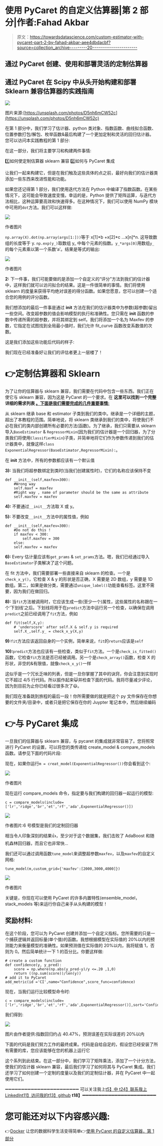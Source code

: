 # 使用 PyCaret 的自定义估算器|第 2 部分|作者:Fahad Akbar

> 原文：<https://towardsdatascience.com/custom-estimator-with-pycaret-part-2-by-fahad-akbar-aee4dbdacbf?source=collection_archive---------20----------------------->

## 通过 PyCaret 创建、使用和部署灵活的定制估算器

## 通过 PyCaret 在 Scipy 中从头开始构建和部署 Sklearn 兼容估算器的实践指南

![](img/5fb15a8911e4451f06d2299acec2e73c.png)

图片来源:[https://unsplash.com/photos/D5nh6mCW52c](https://unsplash.com/photos/D5nh6mCW52c)

在第 1 部分中，我们学习了估计器、python 类对象、指数函数、曲线拟合函数、位置参数打包/解包、枚举函数&最后构建了一个更加定制和灵活的回归估计器。您可以访问本实践教程的第 1 部分:

</custome-estimator-with-pycaret-part-1-by-fahad-akbar-839513315965>  

在这一部分，我们将主要学习和构建两件事情:

1️⃣如何使定制估算器 sklearn 兼容
2️⃣如何与 PyCaret 集成

让我们一起来构建它，但是在我们触及这些具体的点之前，最好向我们的估计器类添加一些东西来改进性能和功能。

如果您还记得第 1 部分，我们使用迭代方法在 Python 中编译了指数函数。在某些情况下，这可能会导致速度变慢。幸运的是，Python 提供了矩阵运算，与迭代方法相比，这种运算要高效和快速得多。在这种情况下，我们可以使用 NumPy 模块中可用的`dot`方法。我们可以这样做:

![](img/c0a71299f2d6aa095a403d85811839bc.png)

作者图片

`np.array(X).dot(np.array(args[1:]))`等于 x[1]*b +x[2]*c …x[n]*n.
这导致数组的长度等于 y. `np.exp(y_)`取数组 y_ 中每个元素的指数。`y_*args[0]`用数组`y_`的每个元素乘以第一个系数‘a’。结果是等式的输出:

![](img/c76bcf2645ae8556c53b241e4245e93d.png)

作者图片

**2:** 下一件事，我们可能要做的是添加一个自定义的“评分”方法到我们的估计器中，这样我们就可以访问拟合的结果。这是一件很简单的事情。我们将使用 sklearn 的度量来获得平均绝对误差的得分函数。如果您愿意，您可以创建一个适合您的用例的评分函数。

我们想添加的最后一件事是通过 __init__ 方法在我们的估计器类中为参数(超参数)留出一些空间。改变超参数的值会影响模型的执行和准确性。您只需在 __init__ 函数的参数中传递所需的超参数，并将其绑定到 self。我们将添加一个名为 Maxfev 的参数，它指定在试图找到全局最小值时，我们允许 fit_curve 函数改变系数值的次数。

这是我们添加这些功能后代码的样子:

我们现在已经准备好让我们的评估者更上一层楼了！

# 👉定制估算器和 Sklearn

为了让你的估算器与 sklearn 兼容，我们需要在代码中包含一些东西。我们正在使它与 sklearn 兼容，因为这是 PyCaret 的一个要求。在 **这里可以找到一个完整详细的需求列表 [**。下面是我们需要完成的几件重要事情:**](https://scikit-learn.org/stable/developers/develop.html)**

从 sklearn 继承 base 和 estimator 子类到我们的类中。继承是一个详细的主题，超出了本教程的范围。简单地说，将 sklearn 类继承到我们的类中，将使我们不必在我们的类内部创建所有必要的方法(函数)。为了继承，我们只需要从 sklearn 导入`BaseEstimator` & `RegressorMixin`(因为我们的估计器是一个回归器，为了分类我们将使用`ClassifierMixin`)子类，并简单地将它们作为参数传递到我们的估计器类中，就像这样`class ExponentialRegressor(BaseEstimator,RegressorMixin):`。

在 __init__ 方法中，所有的参数都应该有一个默认值

**3):** 当我们将超参数绑定到类时(当我们创建属性时)，它们的名称应该保持不变

```
def __init__(self,maxfev=300):
    #Wrong way
    self.maxf = maxfev
    #Right way , name of parameter should be the same as attribute
    self.maxfev = maxfev
```

**4):** 不要通过`__init__`方法取 X 或 y。

**5):** 不要改变`__init__`方法中的属性值，例如

```
def __init__(self,maxfev=300):
    #Do not do this !
    if maxfev < 300:
        self.maxfev = 300
    else:
    self.maxfev = maxfev
```

**6):** ️Every 估计量应该有`get_prams` & `set_prams`方法。嗯，我们已经通过导入`BaseEstimator`子类解决了这个问题。

在 fit 方法中，我们需要部署一些直接来自 sklearn 的检查。一个是`check_x_y()`，它检查 X & y 的形状是否正确，X 需要是 2D 数组，y 需要是 1D 数组。第二，如果是做分类，需要通过`unique_label()`功能查看标签。这里不需要，因为我们在做回归。

**8):** 当`fit`方法被调用时，它应该生成一些(至少一个)属性，这些属性的名称跟在一个‘下划线’之后。下划线将用于在`predict`方法中运行另一个检查，以确保在调用`predict`之前已经调用了`fit`方法，例如

```
def fit(self,X,y):
    # 'underscore' after self.X & self.y is required
    self.X_,self.y_ = check_x_y(X,y)
```

**9):**`fit`方法应该返回自身的一个实例，简单来说，`fit`的`return`应该是`self`

**10):**`predict`方法也应该有一些检查，类似于`fit`方法。一个是`check_is_fitted()`函数，它检查`fit`方法是否已经被调用。另一个是`check_array()`函数，检查 X 的形状，非空的&有限值，就像`check_x_y()`一样

这似乎是一个冗长乏味的列表，但是一旦你掌握了其中的诀窍，你会注意到实现时它不超过 4/5 行代码。所以振作起来😺并检查下面的代码。我将尽量减少评论，因为到目前为止你已经看过很多次了😃。

我们现在准备跳到旅程的最后一段！你所需要做的就是把这个 py 文件保存在你想要的文件夹/目录中，或者只是把它保存在你的 Juypter 笔记本中，然后继续编码

# 👉与 PyCaret 集成

一旦我们的估算器与 sklearn 兼容，与 pycaret 的集成就非常容易了。您将照常进行 PyCaret 的设置，可以将您的类传递给 create_model & compare_models 函数。请参见下面的代码片段:

现在，如果你运行`m = creat_model(ExponentialRegressor())`你会看到这个:

![](img/78598d79b7c8b381d546f2e410dc8ae3.png)

作者图片

现在运行 compare_models 命令，指定要与我们构建的回归器一起运行的模型:

```
c = compare_models(include=['lr','ridge','br','et','rf','ada',ExponentialRegressor()])
```

![](img/c9c4efbf4e7676fbc39d8a13a99a5a45.png)

作者图片:6 号模型是我们的定制回归器

相当令人印象深刻的结果👍，至少对于这个数据集，我们击败了 AdaBoost 和随机森林回归器，而且它也非常快…

我们还可以通过调用函数`tune_model`来调整超参数`maxfev`，以及`maxfev`的自定义网格:

```
tune_model(m,custom_grid={'maxfev':[2000,3000,4000]})
```

![](img/8fcf5a835d52354c6ebd99846fb407b2.png)

作者图片

关键是，你现在可以使用 PyCaret 的许多内置特性(ensemble_model，stack_models 等)来运行你自己亲手从头构建的模型！

## 奖励材料:

在这个阶段，您可以为 PyCaret 创建并添加一个自定义指标。您所需要的只是一个捕获逻辑并返回标量(单个值)的函数。我想根据模型在实际值的 20%以内的预测能力来衡量模型的准确性。如果预测值在实际值的 20%以内，我将赋值 1，否则为 0。然后简单统计一下 1 的百分比。你要这样做:

```
# create a custom function
def confidence(y, y_pred):
    score = np.where(np.abs(y_pred-y)/y <=.20 ,1,0)
    return ((np.sum(score))/len(y))
# add it to PyCaret
add_metric(id ='CI',name="Confidence",score_func=confidence)
```

现在，当我们运行比较模型命令时:

```
c = compare_models(include=['lr','ridge','br','et','rf','ada',ExponentialRegressor()],sort='Confidence')
```

我们得到:

![](img/754cf1aec4601119c4e191a14f31d977.png)

图片由作者提供:指数回归约占 40.47%，预测误差在实际误差的 20%以内

下面的代码是我们努力工作的最终成果。代码是自给自足的，假设您已经安装了所有需要的库，您应该能够在您的机器上运行它

这个系列到此结束。在这一部分中，我们学习了矩阵乘法，添加了一个计分方法，使我们的估计器 sklearn 兼容，最后我们学习了如何将其与 PyCaret 集成。我们还学习了如何创建一个定制的度量以及我们的定制估计器，并在 PyCaret 中一起使用它们。

➖➖➖➖➖➖➖➖➖➖➖➖➖➖➖➖➖➖➖➖➖➖➖
可以关注我上[t5】中 t24】联系我上](https://medium.com/@fahadakbar_50702)[LinkedInt11】访问我的](https://www.linkedin.com/in/fahadakbar/)[t13】github](https://github.com/brainalysis) **t18】➖➖➖➖➖➖➖➖➖➖➖➖➖➖➖➖➖➖➖➖➖➖➖**

# 您可能还对以下内容感兴趣:

👉[Docker](/make-your-data-science-life-easy-with-docker-c3e1fc0dee59)
让您的数据科学生活变得简单👉[使用 PyCaret 的自定义估算器，第 1 部分](/custome-estimator-with-pycaret-part-1-by-fahad-akbar-839513315965)
